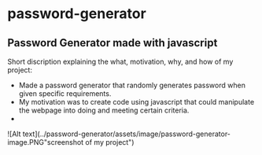# password-generator

## Password Generator made with javascript

Short discription explaining the what, motivation, why, and how of my project:

- Made a password generator that randomly generates password when given specific requirements.
- My motivation was to create code using javascript that could manipulate the webpage into doing and meeting certain criteria.
- 

![Alt text](../password-generator/assets/image/password-generator-image.PNG"screenshot of my project")